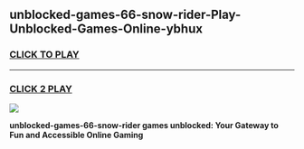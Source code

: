 
## unblocked-games-66-snow-rider-Play-Unblocked-Games-Online-ybhux
<h3>
<a href="https://premium76.site?title=unblocked-games-66-snow-rider&ref=25A">CLICK TO PLAY</a></h3>
<hr>

<h3>
<a href="https://premium76.site?title=unblocked-games-66-snow-rider&ref=25A">CLICK 2 PLAY</a>
  
</h3>

<a href="https://premium76.site?title=unblocked-games-66-snow-rider&ref=25A"><img src="https://clearcache.store/games.png"></a>


**unblocked-games-66-snow-rider games unblocked: Your Gateway to Fun and Accessible Online Gaming**
